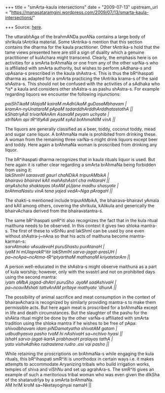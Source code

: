 +++
title = "smArta-kaula intersections"
date = "2009-07-13"
upstream_url = "https://manasataramgini.wordpress.com/2009/07/13/smarta-kaula-intersections/"

+++
Source: [here](https://manasataramgini.wordpress.com/2009/07/13/smarta-kaula-intersections/).

The uttarabhAga of the brahmANDa purANa contains a large body of shrIkula tAntrika material. Some tAntrika-s mention that this section contains the dharma for the kaula practitioner. Other tAntrika-s hold that the tame views presented here are still a sign of duality which a genuine practitioner of kulAchara might transcend. Clearly, the emphasis here is on activities for a smArta brAhmaNa or one from any of the other varNa-s who is affiliated with smArta authority, but wishes to perform sAdhana-s and upAsana-s prescribed in the kaula shAstra-s. This is thus the bR^ihaspati dharma as adapted for a smArta practicing the tAntrika krama-s of the said shAstra-s. This should not be confused with the activities of a sAdhaka who \*is\* a kaula and considers other shAstra-s as pashu shAstra-s. For example regarding liquors we encounter the following injunctions:

*paiShTikaM tAlajaM kairaM mAdhUkaM guDasaMbhavam \|  
kramAn-nyUnataraM pApaM tadarddhArddhArddhatastathA \|\|  
kShatriyAdi trivarNAnAm AsavaM peyam uchyate \|  
strINAm api tR^itIyAdi peyaM syAd brAhmaNIM vinA \|\|*

The liquors are generally classified as a beer, toddy, coconut toddy, mead and sugar cane liquor. A brAhmaNa male is prohibited from drinking these. A woman from the remaining three varNa-s might drink liquors except beer and toddy. Here again a brAhmaNa woman is proscribed from drinking any liquor.

The bR^ihaspati dharma recognizes that in kaula rituals liquor is used. But here again it is rather clear regarding a smArta brAhmaNa being forbidden from using it:  
*lakShmIH sarasvatI gaurI chaNDikA tripurAMbikA \|  
bhairavo bhairavI kAlI mahAshAstrI cha mAtaraH \|\|  
anyAshcha shaktayas tAsAM pUjane madhu shasyate \|  
brAhmaNastu vinA tena yajed vedA\~Nga pAragaH \|\|*

The shakti-s mentioned include tripurAMbikA, the bhairava-bhairavI yAmala and kAlI among others, covering the shrIkula, kAlikula and generically the bhairvAchara derived from the bhairavatantra-s.

The same bR^ihaspati smR^iti also recognizes the fact that in the kula ritual maithuna needs to be observed. In this context it gives two shloka mantra-s. The first of these to viShNu and lakShmI can be used by one even without shAstra-j\~nAna so that his acts of maithuna become mantra-karman-s:  
*sarvAtmako vAsudevaH puruShastu purAtanaH \|  
iyaM hi mUlaprakR^itir lakShmIH sarva-jagat-prasUH \|  
pa\~ncApa\~ncAtma-tR^iptyarthaM mathanaM kriyatetarAm \|*\|

A person well-educated in the shAstra-s might observe maithuna as a part of kula worship; however, only with the svastrI and not on prohibited days using the second mantra:  
*iyam aMbA jagad-dhAtrI puruSho .ayaM sadAshivaH \|  
pa\~ncaviMshati tattvAnAM prItaye mathyate ‘dhunA \|\|*

The possibility of animal sacrifice and meat consumption in the context of bhairavAchara is recognized by similarly providing mantra-s to make them permissible acts. But here again meat is proscribed for a brAhmaNa except in life and death circumstances. But the slaughter of the pashu for the shAkta ritual might be done by the other varNa-s affiliated with smArta tradition using the shloka mantra if he wishes to be free of pApa:  
*shivodbhavam idam piNDamatyatha shivatAM gatam \|  
udbudhyasva pasho tvaM hi nAshivaH sa\~nchivo hyasi \|\|  
IshaH sarva-jagat-kartA prabhavaH pralayas tathA \|  
yato vishvAdhiko rudrastena rudro .asi vai pasho \|\|*

While retaining the proscriptions on brAhmaNa-s while engaging the kula rituals, this bR^ihaspati smR^iti is unorthodox in certain ways i.e. it makes attempts to accommodate Aryanizing tribals who build irrigation works, temples of shiva and viShNu and set up agrahAra-s. The smR^iti gives an example of such a meritorious tribal woman who was even given the dIkSha of the shatarudrIya by a smArta brAhmaNa.  
AM hrIM kroM sa\~Nketayoginyai namaH \|\|

